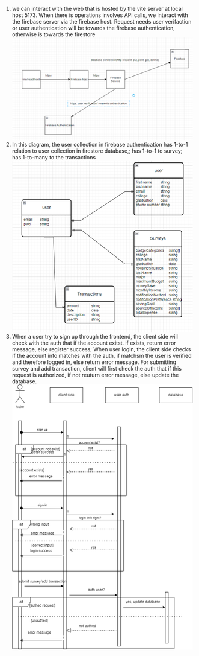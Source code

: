 1. we can interact with the web that is hosted by the vite server at local host 5173. When there is operations involves API calls, we interact with the firebase server via the firebase host. Request needs user verifaction or user authentication will be towards the firebase authentication, otherwise is towards the firestore ![Alt text](src/images/1.png)
2. In this diagram, the user collection in firebase authentication has 1-to-1 relation to user collection in firestore database,\; has 1-to-1 to survey; has 1-to-many to the transactions![Alt text](src/images/2.png)
3. When a user try to sign up through the frontend, the client side will check with the auth that if the account exitst. if exists, return error message, else register success; When user login, the client side checks if the account info matches with the auth, if matchsm the user is verified and therefore logged in, else return error message. For submitting survey and add transaction, client will first check the auth that if this request is authorized, if not reuturn error message, else update the database. ![Alt text](src/images/3.png)
